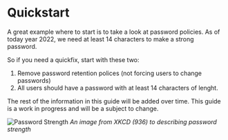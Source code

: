 # Quickstart

A great example where to start is to take a look at password policies.
As of today year 2022, we need at least 14 characters to make a strong password.

So if you need a quickfix, start with these two:
    
1. Remove password retention polices (not forcing users to change passwords)
2. All users should have a password with at least 14 characters of lenght.

The rest of the information in this guide will be added over time.
This guide is a work in progress and will be a subject to change.

![Password Strength](https://imgs.xkcd.com/comics/password_strength.png "https://xkcd.com/936/")
*An image from XKCD (936) to describing password strength*